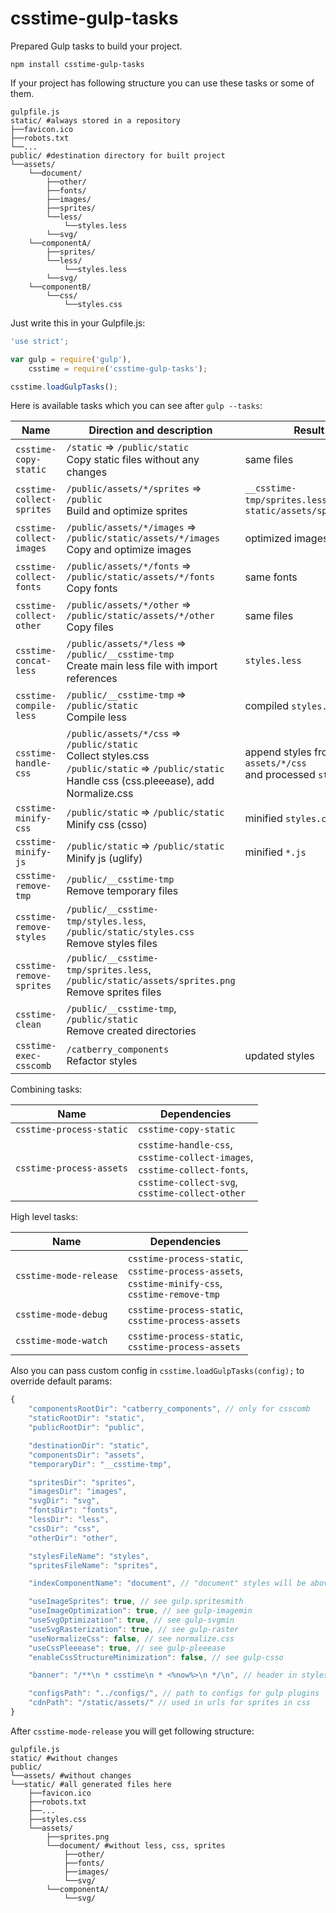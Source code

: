 # csstime-gulp-tasks
Prepared Gulp tasks to build your project.

```
npm install csstime-gulp-tasks
```

If your project has following structure you can use these tasks or some of them.

```
gulpfile.js
static/ #always stored in a repository
├──favicon.ico
├──robots.txt
└──...
public/ #destination directory for built project
└──assets/
	└──document/
		├──other/
		├──fonts/
		├──images/
		├──sprites/
		└──less/
			└──styles.less
		└──svg/
	└──componentA/
		├──sprites/
		└──less/
        	└──styles.less
		└──svg/
	└──componentB/
		└──css/
			└──styles.css
```

Just write this in your Gulpfile.js:
```javascript
'use strict';

var gulp = require('gulp'),
	csstime = require('csstime-gulp-tasks');

csstime.loadGulpTasks();
```

Here is available tasks which you can see after `gulp --tasks`:

| Name						| Direction and description																				| Result																|
|---------------------------|-------------------------------------------------------------------------------------------------------|-----------------------------------------------------------------------|
| `csstime-copy-static`		| `/static` => `/public/static`<br>Copy static files without any changes								| same files															|
| `csstime-collect-sprites`	| `/public/assets/*/sprites` => `/public`<br>Build and optimize sprites									| `__csstime-tmp/sprites.less`,<br>`static/assets/sprites.png`			|
| `csstime-collect-images`	| `/public/assets/*/images` => `/public/static/assets/*/images`<br>Copy and optimize images				| optimized images														|
| `csstime-collect-fonts`	| `/public/assets/*/fonts` => `/public/static/assets/*/fonts`<br>Copy fonts								| same fonts															|
| `csstime-collect-other`	| `/public/assets/*/other` => `/public/static/assets/*/other`<br>Copy files								| same files															|
| `csstime-concat-less`		| `/public/assets/*/less` => `/public/__csstime-tmp`<br>Create main less file with import references	| `styles.less`															|
| `csstime-compile-less`	| `/public/__csstime-tmp` => `/public/static`<br>Compile less											| compiled `styles.css`													|
| `csstime-handle-css`		| `/public/assets/*/css` => `/public/static`<br>Collect styles.css<br>`/public/static` => `/public/static`<br>Handle css (css.pleeease), add Normalize.css	| append styles from `assets/*/css`<br>and processed `styles.css`	|
| `csstime-minify-css`		| `/public/static` => `/public/static`<br>Minify css (csso)												| minified `styles.css`													|
| `csstime-minify-js`		| `/public/static` => `/public/static`<br>Minify js (uglify)											| minified `*.js`														|
| `csstime-remove-tmp`		| `/public/__csstime-tmp`<br>Remove temporary files														| 																		|
| `csstime-remove-styles`	| `/public/__csstime-tmp/styles.less`,<br>`/public/static/styles.css`<br>Remove styles files			| 																		|
| `csstime-remove-sprites`	| `/public/__csstime-tmp/sprites.less`,<br>`/public/static/assets/sprites.png`<br>Remove sprites files	| 																		|
| `csstime-clean`			| `/public/__csstime-tmp`,<br>`/public/static`<br>Remove created directories							| 																		|
| `csstime-exec-csscomb`	| `/catberry_components`<br>Refactor styles																| updated styles														|


Combining tasks:

| Name						| Dependencies																															|
|---------------------------|---------------------------------------------------------------------------------------------------------------------------------------|
| `csstime-process-static`	| `csstime-copy-static`																													|
| `csstime-process-assets`	| `csstime-handle-css`,<br>`csstime-collect-images`,<br>`csstime-collect-fonts`,<br>`csstime-collect-svg`,<br>`csstime-collect-other`	|


High level tasks:

| Name						| Dependencies																												|
|---------------------------|---------------------------------------------------------------------------------------------------------------------------|
| `csstime-mode-release`	| `csstime-process-static`,<br>`csstime-process-assets`,<br>`csstime-minify-css`,<br>`csstime-remove-tmp`					|
| `csstime-mode-debug`		| `csstime-process-static`,<br>`csstime-process-assets`																		|
| `csstime-mode-watch`		| `csstime-process-static`,<br>`csstime-process-assets`																		|

Also you can pass custom config in `csstime.loadGulpTasks(config);` to override default params:
```javascript
{
	"componentsRootDir": "catberry_components", // only for csscomb
	"staticRootDir": "static",
	"publicRootDir": "public",

	"destinationDir": "static",
	"componentsDir": "assets",
	"temporaryDir": "__csstime-tmp",

	"spritesDir": "sprites",
	"imagesDir": "images",
	"svgDir": "svg",
	"fontsDir": "fonts",
	"lessDir": "less",
	"cssDir": "css",
	"otherDir": "other",

	"stylesFileName": "styles",
	"spritesFileName": "sprites",

	"indexComponentName": "document", // "document" styles will be above other components styles in styles.css

	"useImageSprites": true, // see gulp.spritesmith
	"useImageOptimization": true, // see gulp-imagemin
	"useSvgOptimization": true, // see gulp-svgmin
	"useSvgRasterization": true, // see gulp-raster
	"useNormalizeCss": false, // see normalize.css
	"useCssPleeease": true, // see gulp-pleeease
	"enableCssStructureMinimization": false, // see gulp-csso

	"banner": "/**\n * csstime\n * <%now%>\n */\n", // header in styles.css, see gulp-header

	"configsPath": "../configs/", // path to configs for gulp plugins
	"cdnPath": "/static/assets/" // used in urls for sprites in css
}
```

After `csstime-mode-release` you will get following structure:
```
gulpfile.js
static/ #without changes
public/
└──assets/ #without changes
└──static/ #all generated files here
	├──favicon.ico
    ├──robots.txt
    ├──...
	├──styles.css
	└──assets/
		├──sprites.png
		└──document/ #without less, css, sprites
			├──other/
			├──fonts/
			├──images/
			└──svg/
		└──componentA/
			└──svg/
```